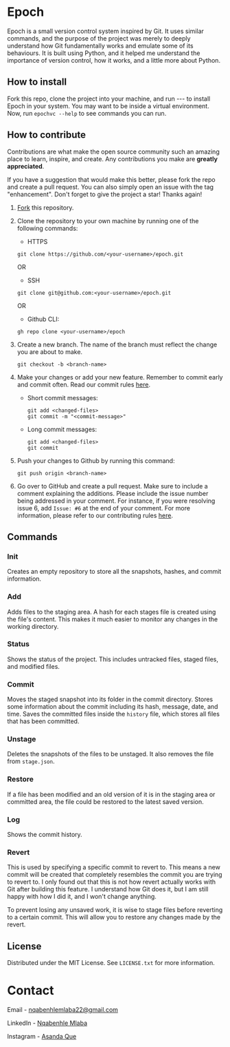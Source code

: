 # Epoch

Epoch is a small version control system inspired by Git. It uses similar commands, and the purpose of the project was merely to deeply understand how Git fundamentally works and emulate some of its behaviours. It is built using Python, and it helped me understand the importance of version control, how it works, and a little more about Python.

## How to install

Fork this repo, clone the project into your machine, and run --- to install Epoch in your system. You may want to be inside a virtual environment. Now, run `epochvc --help` to see commands you can run.

## How to contribute

Contributions are what make the open source community such an amazing place to learn, inspire, and create. Any contributions you make are **greatly appreciated**.

If you have a suggestion that would make this better, please fork the repo and create a pull request. You can also simply open an issue with the tag "enhancement". Don't forget to give the project a star! Thanks again!

1. [Fork](https://github.com/lindelwa122/epoch/fork) this repository.

2. Clone the repository to your own machine by running one of the following commands:

   - HTTPS

   ```
   git clone https://github.com/<your-username>/epoch.git
   ```

   OR

   - SSH

   ```
   git clone git@github.com:<your-username>/epoch.git
   ```

   OR

   - Github CLI:

   ```
   gh repo clone <your-username>/epoch
   ```

3. Create a new branch. The name of the branch must reflect the change you are about to make.

   ```
   git checkout -b <branch-name>
   ```

4. Make your changes or add your new feature. Remember to commit early and commit often. Read our commit rules [here](/COMMIT_RULES.md).

   - Short commit messages:
     ```
     git add <changed-files>
     git commit -m "<commit-message>"
     ```
   - Long commit messages:
     ```
     git add <changed-files>
     git commit
     ```

5. Push your changes to Github by running this command:

   ```
   git push origin <branch-name>
   ```

6. Go over to GitHub and create a pull request. Make sure to include a comment explaining the additions. Please include the issue number being addressed in your comment. For instance, if you were resolving issue 6, add `Issue: #6` at the end of your comment. For more information, please refer to our contributing rules [here](/CONTRIBUTING.md).

## Commands

### Init

Creates an empty repository to store all the snapshots, hashes, and commit information.

### Add

Adds files to the staging area. A hash for each stages file is created using the file's content. This makes it much easier to monitor any changes in the working directory. 

### Status

Shows the status of the project. This includes untracked files, staged files, and modified files.

### Commit

Moves the staged snapshot into its folder in the commit directory. Stores some information about the commit including its hash, message, date, and time. Saves the committed files inside the `history` file, which stores all files that has been committed.

### Unstage

Deletes the snapshots of the files to be unstaged. It also removes the file from `stage.json`.

### Restore

If a file has been modified and an old version of it is in the staging area or committed area, the file could be restored to the latest saved version. 

### Log

Shows the commit history.

### Revert

This is used by specifying a specific commit to revert to. This means a new commit will be created that completely resembles the commit you are trying to revert to. I only found out that this is not how revert actually works with Git after building this feature. I understand how Git does it, but I am still happy with how I did it, and I won't change anything.

To prevent losing any unsaved work, it is wise to stage files before reverting to a certain commit. This will allow you to restore any changes made by the revert.

## License

Distributed under the MIT License. See `LICENSE.txt` for more information.

# Contact

Email - [nqabenhlemlaba22@gmail.com](mailto:nqabenhlemlaba22@gmail.com)

LinkedIn - [Nqabenhle Mlaba](https://www.linkedin.com/in/nqabenhle)

Instagram - [Asanda Que](https://www.instagram.com/asanda.que)